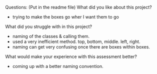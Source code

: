 Questions: (Put in the readme file)
What did you like about this project?
- trying to make the boxes go wher I want them to go

What did you struggle with in this project?
- naming of the classes & calling them.
- used a very inefficient method. top, bottom, middle. left, right. 
- naming can get very confusing once there are boxes within boxes.

What would make your experience with this assessment better?
- coming up with a better naming convention. 